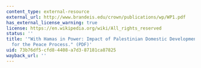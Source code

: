 ```yaml
---
content_type: external-resource
external_url: http://www.brandeis.edu/crown/publications/wp/WP1.pdf
has_external_license_warning: true
license: https://en.wikipedia.org/wiki/All_rights_reserved
status: ''
title: '"With Hamas in Power: Impact of Palestinian Domestic Developments on Options
  for the Peace Process." (PDF)'
uid: 73b76df5-cfd8-4408-a7d3-87181ca87825
wayback_url: ''
---
```

